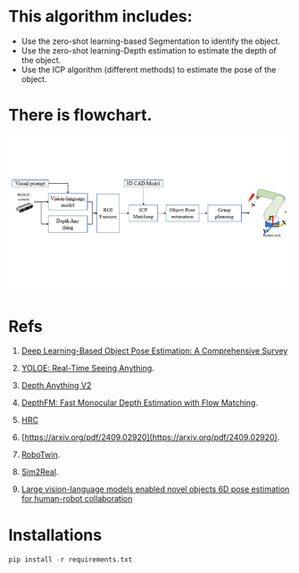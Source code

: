 # This algorithm includes:
- Use the zero-shot learning-based Segmentation to identify the object. 
- Use the zero-shot learning-Depth estimation to estimate the depth of the object.
- Use the ICP algorithm (different methods) to estimate the pose of the object.
# There is flowchart.
<center>
<img src='Assets/Picture.gif'>
</center>

# Refs

1. [Deep Learning-Based Object Pose Estimation: A Comprehensive Survey](https://github.com/CNJianLiu/Awesome-Object-Pose-Estimation)

2. [YOLOE: Real-Time Seeing Anything](https://arxiv.org/abs/2503.07465).

3. [Depth Anything V2](https://openaccess.thecvf.com/content/CVPR2024/papers/Yang_Depth_Anything_Unleashing_the_Power_of_Large-Scale_Unlabeled_Data_CVPR_2024_paper.pdf)

4. [DepthFM: Fast Monocular Depth Estimation with Flow Matching](https://github.com/CompVis/depth-fm/tree/main).

5. [HRC](https://github.com/WanqingXia/HRC_DetAnyPose)

6. [https://arxiv.org/pdf/2409.02920](https://arxiv.org/pdf/2409.02920).

7. [RoboTwin](https://github.com/TianxingChen/RoboTwin?tab=readme-ov-file).

8. [Sim2Real](https://arxiv.org/pdf/2409.10784).
9. [Large vision-language models enabled novel objects 6D pose estimation for human-robot collaboration](https://download.ssrn.com/rcim/4ed6743f-372b-4878-8dec-c397fbf38289-meca.pdf?response-content-disposition=inline&X-Amz-Security-Token=IQoJb3JpZ2luX2VjEOX%2F%2F%2F%2F%2F%2F%2F%2F%2F%2FwEaCXVzLWVhc3QtMSJGMEQCIFgU4sR7xTfKf0nLANznsOQvtAzPCjdppRVQIZohDFPPAiAFGrTapm8cNCqfeQ5Nw8aD8HIlXsPAN7RInuPnWURipCq%2BBQg%2BEAQaDDMwODQ3NTMwMTI1NyIM%2Fgrh%2BJvu%2FB80hblIKpsFmPaxh10YJam12%2FF4oJfoc9WySMrRoaDhabimnxuIBpkwBGOrdGeb6yEWvgBdMaYOP5scq9ejUmQbWSZ%2BPDpuXxtZBYKk5Z2H8VzyWQHDocK2wgfxdP7HGTIX%2Fwdt44wISvlF5sMp1xLseXOaVD59uUBKey1UZHy0nS%2BmNdoYKGsVX7sN9%2F1uQd6BADRSBfspvJrsH9E1AKPN5AWzdgt7TD8X%2FUXg49LOWGw7khLGrdLE%2F4H8UqDIzE28m3%2BRMbcVsMa%2FTTZrVfArSHE%2FXmoyM5d%2BvQNgFQOMDbuTgPBY6%2FveGE%2BGzahp%2FGBuoITy2aG6r%2FFKQe8EBlhkLCLT4XEvAfQ1q6s%2BliSiq0wWAE6%2BkFmKPxam5YLkAMLvvnjIOd542oy%2FPWQlMUecpCAtPZdr8sfQ4XT%2FTcCUpKMYhXrbkQPN7jC9P83eWoS42IWJfcLE6iPNsfDOqORcaEBjZPj0gsfos%2BJ0TQCcH6zhN3i9s%2FqDMUi0AA0VOt5cVqT3T7Dr7dYatGVfHe3NRlKbVWw7T68XoedvUWS%2FBAOhP31r4fjxv7tWZ2Shq5yxB1CGNrEBYmGIAzGs7FNnMyBympkDt0g1A8kst2muOuR8kaprHl03IxR6L%2FJRyPeDLUA0SR70OX5Jf%2FwF26ylwERNXid%2BmCuNfhaambUQQ17lfvw%2BBbWvmfTvjh3%2FgXa2ntVHz1bE95Mj3F%2BXZMr3MIGMweRNJRoO9UNRD0dSeYEla6lpi9R1v0C0IginWj11sQ4B%2F%2FuUlWY27QfBqFnpXr0aUhsbmCrVT3nRi4YzjyBOvieC1E37Szkq2q2HZBHfTCmP30aOy9gwGn0Tiu1T7bwcWOBIj%2FWUo21axTGwPu6jkRH%2BJ2I3aZD1pM2AcLXWpzCkyd6%2BBjqyATxLx74qgISJej%2BlEdL4REjFCkw6CJgM87S1n5D56bN7gGS4rWuLUWh6U2Nbv4BY0e1D3QzPQtWEAnjLGNrKnjjkDL%2BVQHo90GMh4xrzfmMcdx7ujIzvRwkgbEBpbaStfHaTW%2BxAF8aZvV1UEiEy4Zf9BSCilViZhxhQBTWqxBY8xGe17cBaD7TJos1hxJ3%2F%2B69v6xRtwFZKk4ph71KYYdlIUSEoKncM%2FWBK9uHktbmd464%3D&X-Amz-Algorithm=AWS4-HMAC-SHA256&X-Amz-Date=20250317T045541Z&X-Amz-SignedHeaders=host&X-Amz-Expires=300&X-Amz-Credential=ASIAUPUUPRWEQ7IONRX2%2F20250317%2Fus-east-1%2Fs3%2Faws4_request&X-Amz-Signature=40da81106ade831a4b082eadbfebb79271a4e6966bb95ed1890dae15e4c6e497&abstractId=5042919) 

# Installations
```python
pip install -r requirements.txt
```
